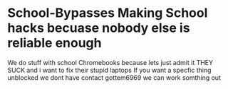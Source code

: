 # School-Bypasses Making School hacks becuase nobody else is reliable enough
We do stuff with school Chromebooks because lets just admit it THEY SUCK and i want to fix their stupid laptops
If you want a specfic thing unblocked we dont have contact gottem6969 we can work somthing out
